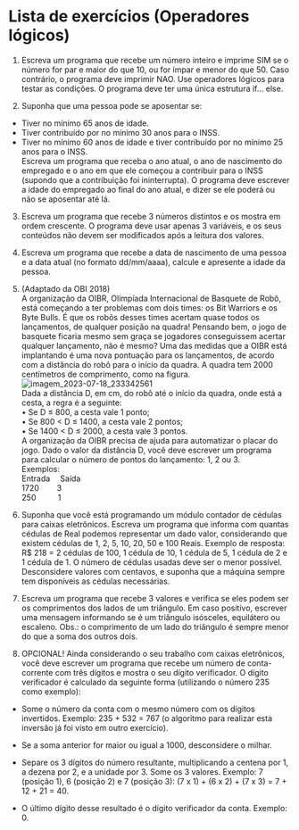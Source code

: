 # Lista de exercícios (Operadores lógicos)

1. Escreva um programa que recebe um número inteiro e imprime SIM se o número for par e maior do que 10, ou for ímpar e menor do que 50. Caso contrário, o programa deve imprimir NAO. Use operadores lógicos para testar as condições. O programa deve ter uma única estrutura if... else.

2. Suponha que uma pessoa pode se aposentar se:<br>
- Tiver no mínimo 65 anos de idade.<br>
- Tiver contribuído por no mínimo 30 anos para o INSS.<br>
- Tiver no mínimo 60 anos de idade e tiver contribuído por no mínimo 25 anos para o INSS.<br>
Escreva um programa que receba o ano atual, o ano de nascimento do empregado e o ano em que ele começou a contribuir para o INSS (supondo que a contribuição foi ininterrupta). O programa deve escrever a idade do empregado ao final do ano atual, e dizer se ele poderá ou não se aposentar até lá.

3. Escreva um programa que recebe 3 números distintos e os mostra em ordem crescente. O programa deve usar apenas 3 variáveis, e os seus conteúdos não devem ser modificados após a leitura dos valores.

4. Escreva um programa que recebe a data de nascimento de uma pessoa e a data atual (no formato dd/mm/aaaa), calcule e apresente a idade da pessoa.

5. (Adaptado da OBI 2018)<br>
A organização da OIBR, Olimpíada Internacional de Basquete de Robô, está começando a ter problemas com dois times: os Bit Warriors e os Byte Bulls. É que os robôs desses times acertam quase todos os lançamentos, de qualquer posição na quadra! Pensando bem, o jogo de basquete ficaria mesmo sem graça se jogadores conseguissem acertar qualquer lançamento, não é mesmo? Uma das medidas que a OIBR está implantando é uma nova pontuação para os lançamentos, de acordo com a distância do robô para o início da quadra. A quadra tem 2000 centímetros de comprimento, como na figura.<br>
![imagem_2023-07-18_233342561](https://github.com/1larissa/fundamentos-de-programacao/assets/129631047/fe86d242-e386-4a22-b720-9643df569083)<br>
Dada a distância D, em cm, do robô até o início da quadra, onde está a cesta, a regra é a seguinte:<br>
• Se D ≤ 800, a cesta vale 1 ponto;<br>
• Se 800 < D ≤ 1400, a cesta vale 2 pontos;<br>
• Se 1400 < D ≤ 2000, a cesta vale 3 pontos.<br>
A organização da OIBR precisa de ajuda para automatizar o placar do jogo. Dado o valor da distância D, você deve escrever um programa para calcular o número de pontos do lançamento: 1, 2 ou 3.<br>
Exemplos:<br>
Entrada&emsp; Saída<br>
1720 &emsp;&emsp;3<br>
250  &emsp;&emsp;&ensp;1<br>

6. Suponha que você está programando um módulo contador de cédulas para caixas eletrônicos. Escreva um programa que informa com quantas cédulas  de Real podemos representar um dado valor, considerando que existem cédulas de 1, 2, 5, 10, 20, 50 e 100 Reais. Exemplo de resposta: R$ 218 = 2 cédulas de 100, 1 cédula de 10, 1 cédula de 5, 1 cédula de 2 e 1 cédula de 1. O número de cédulas usadas deve ser o menor possível. Desconsidere valores com centavos, e suponha que a máquina sempre tem disponíveis as cédulas necessárias.

7. Escreva um programa que recebe 3 valores e verifica se eles podem ser os comprimentos dos lados de um triângulo. Em caso positivo, escrever  uma mensagem informando se é um triângulo isósceles, equilátero ou escaleno. Obs.: o comprimento de um lado do triângulo é sempre menor do que a soma dos outros dois.

8. OPCIONAL! Ainda considerando o seu trabalho com caixas eletrônicos, você deve escrever um programa que recebe um número de conta-corrente com três dígitos e mostra o seu dígito verificador. O dígito verificador é calculado da seguinte forma (utilizando o número 235 como exemplo):<br>

- Some o número da conta com o mesmo número com os dígitos invertidos. Exemplo: 235 + 532 = 767 (o algoritmo para realizar esta inversão já foi visto em outro exercício).<br>

- Se a soma anterior for maior ou igual a 1000, desconsidere o milhar.<br>

- Separe os 3 dígitos do número resultante, multiplicando a centena por 1, a dezena por 2, e a unidade por 3. Some os 3 valores. Exemplo: 7 (posição 1), 6 (posição 2) e 7 (posição 3): (7 x 1) + (6 x 2) + (7 x 3) = 7 + 12 + 21 = 40.<br>

- O último dígito desse resultado é o dígito verificador da conta. Exemplo: 0.<br>





